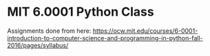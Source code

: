 # MIT 6.0001 Python Class
Assignments done from here: https://ocw.mit.edu/courses/6-0001-introduction-to-computer-science-and-programming-in-python-fall-2016/pages/syllabus/
